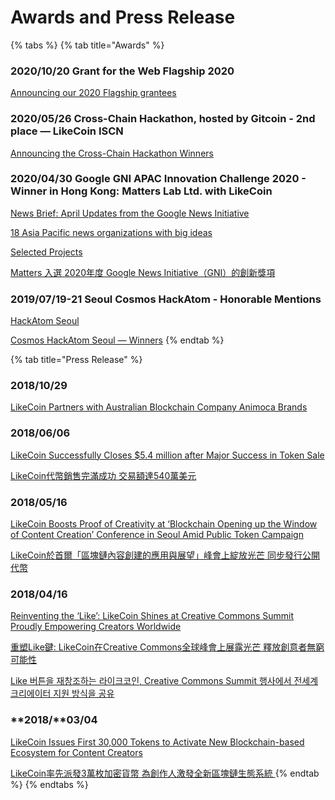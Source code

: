 # Awards and Press Release

{% tabs %}
{% tab title="Awards" %}
### 2020/10/20 Grant for the Web Flagship 2020

[Announcing our 2020 Flagship grantees](https://www.grantfortheweb.org/blog/2020-flagship-grantees)

### 2020/05/26 Cross-Chain Hackathon, hosted by Gitcoin - 2nd place — LikeCoin ISCN

[Announcing the Cross-Chain Hackathon Winners](https://blog.cosmos.network/announcing-the-cross-chain-hackathon-winners-698b6d03bd6)

### 2020/04/30 Google GNI APAC Innovation Challenge 2020 - Winner in Hong Kong: Matters Lab Ltd. with LikeCoin

[News Brief: April Updates from the Google News Initiative](https://blog.google/outreach-initiatives/google-news-initiative/news-brief-april-2021-updates-google-news-initiative/)

[18 Asia Pacific news organizations with big ideas](https://www.blog.google/around-the-globe/google-asia/gni-innovation-challenge-apac/)

[Selected Projects](https://newsinitiative.withgoogle.com/intl/en_gb/innovation-challenges/funding/)

[Matters 入選 2020年度 Google News Initiative（GNI）的創新獎項](https://matters.news/@hi176/matters-%E5%85%A5%E9%81%B8-2020%E5%B9%B4%E5%BA%A6-google-news-initiative-gni-%E7%9A%84%E5%89%B5%E6%96%B0%E7%8D%8E%E9%A0%85-bafyreid7hwwevym3ifcjcopvef77ebrs6vtexvxj44tas4zbjjsvjfgx74)

### 2019/07/19-21 Seoul Cosmos HackAtom - Honorable Mentions

[HackAtom Seoul](https://www.buidl.asia/hackatom)

[Cosmos HackAtom Seoul — Winners](https://blog.cosmos.network/cosmos-hackatom-seoul-winners-d6badbd0629b)
{% endtab %}

{% tab title="Press Release" %}
### 2018/10/29

[LikeCoin Partners with Australian Blockchain Company Animoca Brands](https://www.einpresswire.com/article/466473512/likecoin-partners-with-australian-blockchain-company-animoca-brands)

### 2018/06/06

[LikeCoin Successfully Closes $5.4 million after Major Success in Token Sale](https://www.media-outreach.com/release.php/View/5719/LikeCoin+Successfully+Closes+%245.4+million+after+Major+Success+in+Token+Sale.html)

[LikeCoin代幣銷售完滿成功 交易額達540萬美元](https://www.media-outreach.com/release.php/View/5720)

### 2018/05/16

[LikeCoin Boosts Proof of Creativity at ‘Blockchain Opening up the Window of Content Creation’ Conference in Seoul Amid Public Token Campaign](https://www.media-outreach.com/release.php/View/5551/LikeCoin+Boosts+Proof+of+Creativity+at+%E2%80%98Blockchain+Opening+up+the+Window+of+Content+Creation%E2%80%99+Conference+in+Seoul+Amid+Public+Token+Campaign.html)

[LikeCoin於首爾「區塊鏈內容創建的應用與展望」峰會上綻放光芒 同步發行公開代幣](https://www.media-outreach.com/release.php/View/5552)

### 2018/04/16

[Reinventing the ‘Like’: LikeCoin Shines at Creative Commons Summit Proudly Empowering Creators Worldwide](https://www.media-outreach.com/View/5285/reinventing-the-like-likecoin-shines-at-creative-commons-summit-proudly-empowering-creators-worldwide)

[重塑Like鍵: LikeCoin在Creative Commons全球峰會上展露光芒 釋放創意者無窮可能性](https://www.media-outreach.com/View/5286/%E9%87%8D%E5%A1%91Like%E9%8D%B5%3A+LikeCoin%E5%9C%A8Creative+Commons%E5%85%A8%E7%90%83%E5%B3%B0%E6%9C%83%E4%B8%8A%E5%B1%95%E9%9C%B2%E5%85%89%E8%8A%92++++++%E9%87%8B%E6%94%BE%E5%89%B5%E6%84%8F%E8%80%85%E7%84%A1%E7%AA%AE%E5%8F%AF%E8%83%BD%E6%80%A7.html)

[Like 버튼을 재창조하는 라이크코인, Creative Commons Summit 행사에서 전세계 크리에이터 지원 방식을 공유](https://www.media-outreach.com/View/5287/Like+%EB%B2%84%ED%8A%BC%EC%9D%84+%EC%9E%AC%EC%B0%BD%EC%A1%B0%ED%95%98%EB%8A%94+%EB%9D%BC%EC%9D%B4%ED%81%AC%EC%BD%94%EC%9D%B8%2C+Creative+Commons+Summit+%ED%96%89%EC%82%AC%EC%97%90%EC%84%9C+%EC%A0%84%EC%84%B8%EA%B3%84+%ED%81%AC%EB%A6%AC%EC%97%90%EC%9D%B4%ED%84%B0+%EC%A7%80%EC%9B%90+%EB%B0%A9%EC%8B%9D%EC%9D%84+%EA%B3%B5%EC%9C%A0.html)

### **2018/**03/04

[LikeCoin Issues First 30,000 Tokens to Activate New Blockchain-based Ecosystem for Content Creators](https://www.businesswire.com/news/home/20180304005009/en/LikeCoin-Issues-30000-Tokens-Activate-New-Blockchain-based)

[LikeCoin率先派發3萬枚加密貨幣 為創作人激發全新區塊鏈生態系統](https://www.businesswire.com/news/home/20180301006741/zh-HK/)
{% endtab %}
{% endtabs %}



